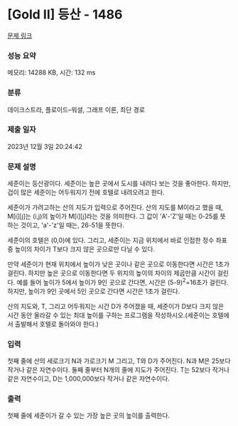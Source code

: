 # [Gold II] 등산 - 1486 

[문제 링크](https://www.acmicpc.net/problem/1486) 

### 성능 요약

메모리: 14288 KB, 시간: 132 ms

### 분류

데이크스트라, 플로이드–워셜, 그래프 이론, 최단 경로

### 제출 일자

2023년 12월 3일 20:24:42

### 문제 설명

<p>세준이는 등산광이다. 세준이는 높은 곳에서 도시를 내려다 보는 것을 좋아한다. 하지만, 겁이 많은 세준이는 어두워지기 전에 호텔로 내려오려고 한다.</p>

<p>세준이가 가려고하는 산의 지도가 입력으로 주어진다. 산의 지도를 M이라고 했을 때, M[i][j]는 (i,j)의 높이가 M[i][j]라는 것을 의미한다. 그 값이 'A'-'Z'일 때는 0-25를 뜻하는 것이고, 'a'-'z'일 때는, 26-51을 뜻한다.</p>

<p>세준이의 호텔은 (0,0)에 있다. 그리고, 세준이는 지금 위치에서 바로 인접한 정수 좌표 중 높이의 차이가 T보다 크지 않은 곳으로만 다닐 수 있다.</p>

<p>만약 세준이가 현재 위치에서 높이가 낮은 곳이나 같은 곳으로 이동한다면 시간은 1초가 걸린다. 하지만 높은 곳으로 이동한다면 두 위치의 높이의 차이의 제곱만큼 시간이 걸린다. 예를 들어 높이가 5에서 높이가 9인 곳으로 간다면, 시간은 (5-9)<sup>2</sup>=16초가 걸린다. 하지만, 높이가 9인 곳에서 5인 곳으로 간다면 시간은 1초가 걸린다.</p>

<p>산의 지도와, T, 그리고 어두워지는 시간 D가 주어졌을 때, 세준이가 D보다 크지 않은 시간 동안 올라갈 수 있는 최대 높이를 구하는 프로그램을 작성하시오.(세준이는 호텔에서 출발해서 호텔로 돌아와야 한다.)</p>

### 입력 

 <p>첫째 줄에 산의 세로크기 N과 가로크기 M 그리고, T와 D가 주어진다. N과 M은 25보다 작거나 같은 자연수이다. 둘째 줄부터 N개의 줄에 지도가 주어진다. T는 52보다 작거나 같은 자연수이고, D는 1,000,000보다 작거나 같은 자연수이다.</p>

### 출력 

 <p>첫째 줄에 세준이가 갈 수 있는 가장 높은 곳의 높이를 출력한다.</p>

